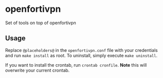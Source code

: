 # openfortivpn

Set of tools on top of openfortivpn

## Usage

Replace `@placeholders@` in the `openfortivpn.conf` file with your credentials and run `make install` as root. To uninstall, simply execute `make uninstall`.

If you want to install the crontab, run `crontab cronfile`. **Note** this will overwrite your current crontab.
